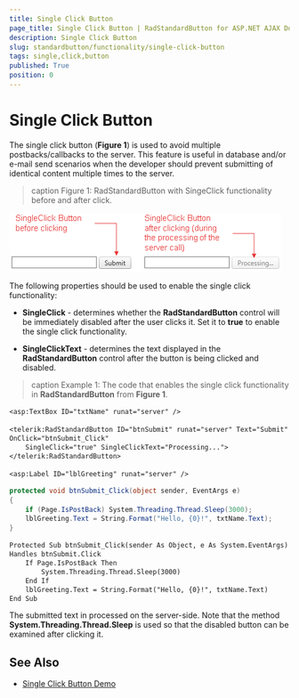 ```yaml
---
title: Single Click Button
page_title: Single Click Button | RadStandardButton for ASP.NET AJAX Documentation
description: Single Click Button
slug: standardbutton/functionality/single-click-button
tags: single,click,button
published: True
position: 0
---
```


# Single Click Button

The single click button (**Figure 1**) is used to avoid multiple postbacks/callbacks to the server. This feature is useful in database and/or e-mail send scenarios when the developer should prevent submitting of identical content multiple times to the server.

>caption Figure 1: RadStandardButton with SingeClick functionality before and after click.

![button-single-click](images/button-single-click.png)

The following properties should be used to enable the single click functionality:

* **SingleClick** - determines whether the **RadStandardButton** control will be immediately disabled after the user clicks it. Set it to **true** to enable the single click functionality.

* **SingleClickText** - determines the text displayed in the **RadStandardButton** control after the button is being clicked and disabled.

>caption Example 1: The code that enables the single click functionality in **RadStandardButton** from **Figure 1**.

````ASP.NET
<asp:TextBox ID="txtName" runat="server" />

<telerik:RadStandardButton ID="btnSubmit" runat="server" Text="Submit" OnClick="btnSubmit_Click"
	SingleClick="true" SingleClickText="Processing...">
</telerik:RadStandardButton>

<asp:Label ID="lblGreeting" runat="server" />
````

````C#
protected void btnSubmit_Click(object sender, EventArgs e)
{
	if (Page.IsPostBack) System.Threading.Thread.Sleep(3000);
	lblGreeting.Text = String.Format("Hello, {0}!", txtName.Text);
}
````
````VB
Protected Sub btnSubmit_Click(sender As Object, e As System.EventArgs) Handles btnSubmit.Click
	If Page.IsPostBack Then
		System.Threading.Thread.Sleep(3000)
	End If
	lblGreeting.Text = String.Format("Hello, {0}!", txtName.Text)
End Sub
````

The submitted text in processed on the server-side. Note that the method **System.Threading.Thread.Sleep**	is used so that the disabled button can be examined after clicking it.

## See Also

 * [Single Click Button Demo](http://demos.telerik.com/aspnet-ajax/standardbutton/examples/singleclick/defaultcs.aspx)

